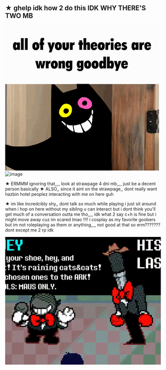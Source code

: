 ## ★ ghelp idk how 2 do this IDK WHY THERE'S TWO MB
<img src="https://github.com/ILikeBanana2/ILikeBanana2/blob/main/deltarune-utdr.gif?raw=true" alt="deltarune-utdr.gif"/><img width="498" height="470" alt="image" src="https://github.com/user-attachments/assets/62bc0d53-3a35-475b-9a73-40faaea4ba47" />

★ ERMMM ignoring that,,,,
look at strawpage 4 dni mb,,,, just be a decent person basically
★ ALSO,, since it aint on the strawpage,, dont really want hazbin hotel peoplez interacting with me on here guh

★ im like incredcibly shy,, dont talk so much while playing i just sit around when i hop on here without my sibling
u can interact but i dont think you'll get much of a conversation outta me tho,,,, idk what 2 say
c+h is fine but i might move away cuz im scared lmao !!!!
i cosplay as my favorite goobers but im not roleplaying as them or anything,,,, not good at that so erm??????? dont except me 2 rp idk

<img src="https://github.com/ILikeBanana2/ILikeBanana2/blob/main/GwI9oinXYAAxrF2.gif?raw=true" alt="GwI9oinXYAAxrF2.gif"/>

<!--
**ILikeBanana2/ILikeBanana2** is a ✨ _special_ ✨ repository because its `README.md` (this file) appears on your GitHub profile.

Here are some ideas to get you started:

- 🔭 I’m currently working on ...
- 🌱 I’m currently learning ...
- 👯 I’m looking to collaborate on ...
- 🤔 I’m looking for help with ...
- 💬 Ask me about ...
- 📫 How to reach me: ...
- 😄 Pronouns: ...
- ⚡ Fun fact: ...
-->
